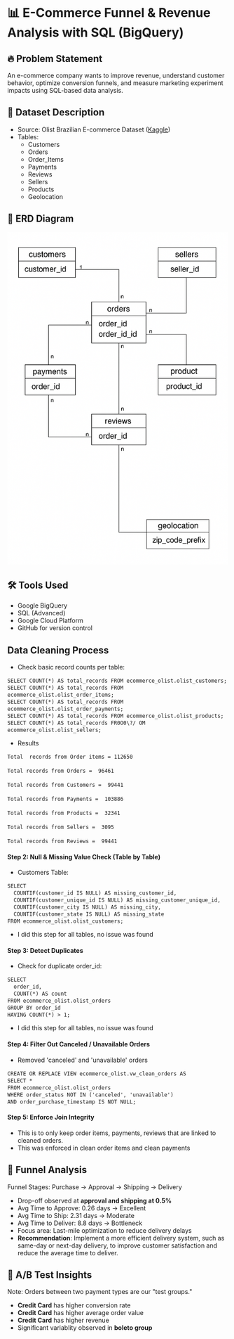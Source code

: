 # 📊 E-Commerce Funnel & Revenue Analysis with SQL (BigQuery)

## 🔥 Problem Statement
An e-commerce company wants to improve revenue, understand customer behavior, optimize conversion funnels, and measure marketing experiment impacts using SQL-based data analysis.

## 📂 Dataset Description
- Source: Olist Brazilian E-commerce Dataset ([Kaggle](https://www.kaggle.com/datasets/olistbr/brazilian-ecommerce))
- Tables:
  - Customers
  - Orders
  - Order_Items
  - Payments
  - Reviews
  - Sellers
  - Products
  - Geolocation

## 🔗 ERD Diagram
![ERD](./images/erd.png)

## 🛠️ Tools Used
- Google BigQuery
- SQL (Advanced)
- Google Cloud Platform
- GitHub for version control

## Data Cleaning Process
- Check basic record counts per table:

``` SELECT COUNT(*) AS total_records FROM ecommerce_olist.olist_orders; 
SELECT COUNT(*) AS total_records FROM ecommerce_olist.olist_customers;
SELECT COUNT(*) AS total_records FROM ecommerce_olist.olist_order_items; 
SELECT COUNT(*) AS total_records FROM ecommerce_olist.olist_order_payments;
SELECT COUNT(*) AS total_records FROM ecommerce_olist.olist_products;
SELECT COUNT(*) AS total_records FR0O0\?/ OM ecommerce_olist.olist_sellers;
```
- Results
```
Total  records from Order items = 112650

Total records from Orders =  96461

Total records from Customers =  99441

Total records from Payments =  103886

Total records from Products =  32341

Total records from Sellers =  3095

Total records from Reviews =  99441
```

 #### Step 2: Null & Missing Value Check (Table by Table)
- Customers Table:
```
SELECT 
  COUNTIF(customer_id IS NULL) AS missing_customer_id,
  COUNTIF(customer_unique_id IS NULL) AS missing_customer_unique_id,
  COUNTIF(customer_city IS NULL) AS missing_city,
  COUNTIF(customer_state IS NULL) AS missing_state
FROM ecommerce_olist.olist_customers;
```
- I did this step for all tables, no issue was found

#### Step 3: Detect Duplicates
- Check for duplicate order_id:
```
SELECT 
  order_id, 
  COUNT(*) AS count
FROM ecommerce_olist.olist_orders
GROUP BY order_id
HAVING COUNT(*) > 1;
```
- I did this step for all tables, no issue was found

#### Step 4: Filter Out Canceled / Unavailable Orders

- Removed 'canceled' and 'unavailable' orders
```
CREATE OR REPLACE VIEW ecommerce_olist.vw_clean_orders AS
SELECT * 
FROM ecommerce_olist.olist_orders
WHERE order_status NOT IN ('canceled', 'unavailable')
AND order_purchase_timestamp IS NOT NULL;
```
#### Step 5: Enforce Join Integrity 
- This is to only keep order items, payments, reviews that are linked to cleaned orders.
- This was enforced in clean order items and clean payments

<!-- ````
CREATE OR REPLACE VIEW ecommerce_olist.vw_clean_order_items AS
SELECT oi.*
FROM ecommerce_olist.olist_order_items AS oi
INNER JOIN ecommerce_olist.vw_clean_orders AS o 
ON oi.order_id = o.order_id;
``` -->


##  🔁 Funnel Analysis
Funnel Stages: Purchase → Approval → Shipping → Delivery
- Drop-off observed at **approval and shipping at 0.5%**
-  Avg Time to Approve: 0.26 days → Excellent
- Avg Time to Ship: 2.31 days → Moderate
- Avg Time to Deliver: 8.8 days → Bottleneck
- Focus area: Last-mile optimization to reduce delivery delays
- **Recommendation**: Implement a more efficient delivery system, such as same-day or next-day delivery, to
improve customer satisfaction and reduce the average time to deliver.

## 🧪 A/B Test Insights
Note: Orders between two payment types are our "test groups."
- **Credit Card** has higher conversion rate
- **Credit Card** has higher average order value
- **Credit Card** has higher revenue
- Significant variablity observed in **boleto group**
 

